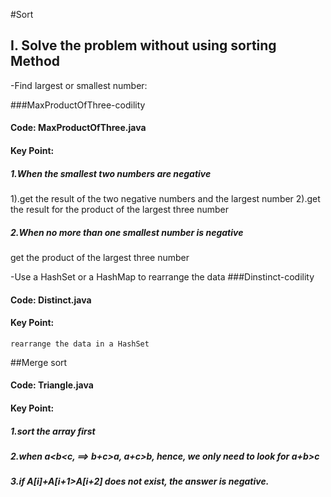 #Sort
## I. Solve the problem without using sorting Method
-Find largest or smallest number:

###MaxProductOfThree-codility
#### Code: MaxProductOfThree.java 
#### Key Point:
##### 1.When the smallest two numbers are negative
  1).get the result of the two negative numbers and the largest number
  2).get the result for the product of the largest three number   
##### 2.When no more than one smallest number is negative
   get the product of the largest three number

-Use a HashSet or a HashMap to rearrange the data
###Dinstinct-codility
#### Code: Distinct.java 
#### Key Point: 
	rearrange the data in a HashSet

##Merge sort
#### Code: Triangle.java 
#### Key Point:
##### 1.sort the array first
##### 2.when a<b<c, ==> b+c>a, a+c>b, hence, we only need to look for a+b>c
##### 3.if A[i]+A[i+1>A[i+2] does not exist, the answer is negative.